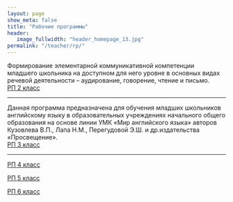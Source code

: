 ```yaml
---
layout: page
show_meta: false
title: "Рабочие программы"
header:
   image_fullwidth: "header_homepage_13.jpg"
permalink: "/teacher/rp/"
---
```

Формирование элементарной коммуникативной компетенции младшего школьника на доступном для него уровне в основных видах речевой деятельности – аудирование, говорение, чтение и письмо.
<br/>
<a class="radius button big mymargin" href="{{ site.url }}/download/rp/РП_2_кл.docx">РП 2 класс</a>
<hr/>
Данная программа предназначена для обучения младших школьников английскому языку в образовательных учреждениях начального общего образования на основе линии УМК «Мир английского языка» авторов Кузовлева В.П., Лапа Н.М., Перегудовой Э.Ш. и др.издательства «Просвещение».
<br/>
<a class="radius button big mymargin" href="{{ site.url }}/download/rp/РП_2_кл.docx">РП 3 класс</a>
<hr/>

<a class="radius button big mymargin" href="{{ site.url }}/download/rp/РП_2_кл.docx">РП 4 класс</a>

<a class="radius button big mymargin" href="{{ site.url }}/download/rp/РП_2_кл.docx">РП 5 класс</a>

<a class="radius button big mymargin" href="{{ site.url }}/download/rp/РП_2_кл.docx">РП 6 класс</a>



